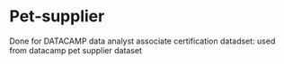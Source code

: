 # Pet-supplier
Done for DATACAMP data analyst associate certification
datadset: used from datacamp pet supplier dataset

